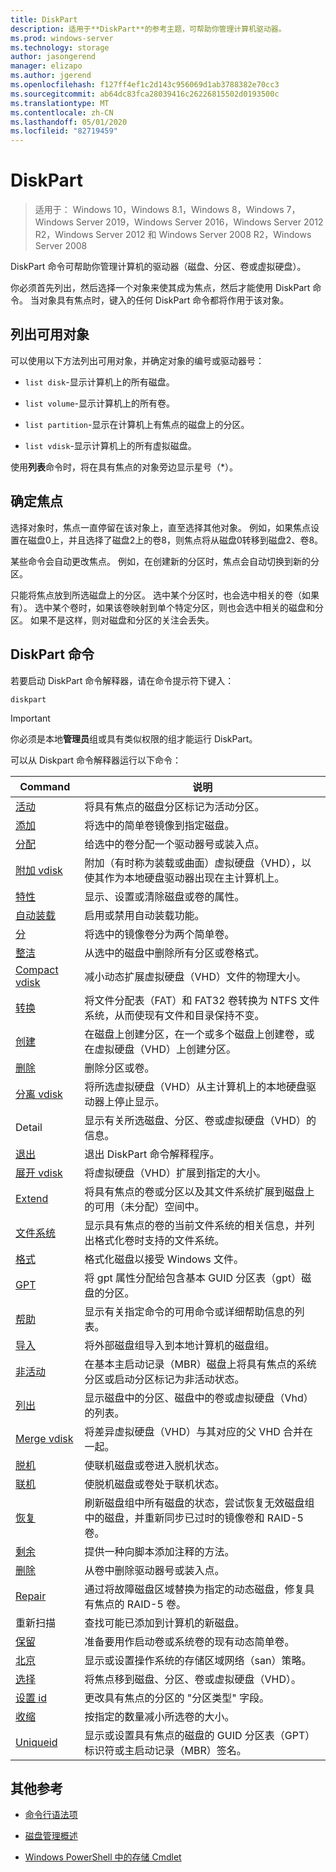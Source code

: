 ```yaml
---
title: DiskPart
description: 适用于**DiskPart**的参考主题，可帮助你管理计算机驱动器。
ms.prod: windows-server
ms.technology: storage
author: jasongerend
manager: elizapo
ms.author: jgerend
ms.openlocfilehash: f127ff4ef1c2d143c956069d1ab3788382e70cc3
ms.sourcegitcommit: ab64dc83fca28039416c26226815502d0193500c
ms.translationtype: MT
ms.contentlocale: zh-CN
ms.lasthandoff: 05/01/2020
ms.locfileid: "82719459"
---
```

# <a name="diskpart"></a>DiskPart

> 适用于： Windows 10，Windows 8.1，Windows 8，Windows 7，Windows Server 2019，Windows Server 2016，Windows Server 2012 R2，Windows Server 2012 和 Windows Server 2008 R2，Windows Server 2008

DiskPart 命令可帮助你管理计算机的驱动器（磁盘、分区、卷或虚拟硬盘）。

你必须首先列出，然后选择一个对象来使其成为焦点，然后才能使用 DiskPart 命令。 当对象具有焦点时，键入的任何 DiskPart 命令都将作用于该对象。

## <a name="list-available-objects"></a>列出可用对象

可以使用以下方法列出可用对象，并确定对象的编号或驱动器号：

- `list disk`-显示计算机上的所有磁盘。

- `list volume`-显示计算机上的所有卷。

- `list partition`-显示在计算机上有焦点的磁盘上的分区。

- `list vdisk`-显示计算机上的所有虚拟磁盘。

使用**列表**命令时，将在具有焦点的对象旁边显示星号（*）。

## <a name="determine-focus"></a>确定焦点

选择对象时，焦点一直停留在该对象上，直至选择其他对象。 例如，如果焦点设置在磁盘0上，并且选择了磁盘2上的卷8，则焦点将从磁盘0转移到磁盘2、卷8。

某些命令会自动更改焦点。 例如，在创建新的分区时，焦点会自动切换到新的分区。

只能将焦点放到所选磁盘上的分区。 选中某个分区时，也会选中相关的卷（如果有）。 选中某个卷时，如果该卷映射到单个特定分区，则也会选中相关的磁盘和分区。 如果不是这样，则对磁盘和分区的关注会丢失。

## <a name="diskpart-commands"></a>DiskPart 命令

若要启动 DiskPart 命令解释器，请在命令提示符下键入：

```
diskpart
```

> [!IMPORTANT]
> 你必须是本地**管理员**组或具有类似权限的组才能运行 DiskPart。

可以从 Diskpart 命令解释器运行以下命令：

| Command | 说明 |
| ------- | ----------- |
| [活动](active.md) | 将具有焦点的磁盘分区标记为活动分区。 |
| [添加](add.md) | 将选中的简单卷镜像到指定磁盘。 |
| [分配](assign.md) | 给选中的卷分配一个驱动器号或装入点。 |
| [附加 vdisk](attach-vdisk.md) | 附加（有时称为装载或曲面）虚拟硬盘（VHD），以使其作为本地硬盘驱动器出现在主计算机上。 |
| [特性](attributes.md) | 显示、设置或清除磁盘或卷的属性。 |
| [自动装载](automount.md) | 启用或禁用自动装载功能。 | 
| [分](break.md) | 将选中的镜像卷分为两个简单卷。 |
| [整洁](clean.md) | 从选中的磁盘中删除所有分区或卷格式。 |
| [Compact vdisk](compact-vdisk.md) | 减小动态扩展虚拟硬盘（VHD）文件的物理大小。 |
| [转换](convert.md) | 将文件分配表（FAT）和 FAT32 卷转换为 NTFS 文件系统，从而使现有文件和目录保持不变。 |
| [创建](create.md) | 在磁盘上创建分区，在一个或多个磁盘上创建卷，或在虚拟硬盘（VHD）上创建分区。 |
| [删除](delete.md) | 删除分区或卷。 |
| [分离 vdisk](detach-vdisk.md) | 将所选虚拟硬盘（VHD）从主计算机上的本地硬盘驱动器上停止显示。 |
| Detail[](detail.md) | 显示有关所选磁盘、分区、卷或虚拟硬盘（VHD）的信息。 |
| [退出](exit.md) | 退出 DiskPart 命令解释程序。 |
| [展开 vdisk](expand-vdisk.md) | 将虚拟硬盘（VHD）扩展到指定的大小。 |
| [Extend](extend.md) | 将具有焦点的卷或分区以及其文件系统扩展到磁盘上的可用（未分配）空间中。 |
| [文件系统](filesystems.md) | 显示具有焦点的卷的当前文件系统的相关信息，并列出格式化卷时支持的文件系统。 |
| [格式](format.md) | 格式化磁盘以接受 Windows 文件。 |
| [GPT](gpt.md) | 将 gpt 属性分配给包含基本 GUID 分区表（gpt）磁盘的分区。 |
| [帮助](help.md) | 显示有关指定命令的可用命令或详细帮助信息的列表。 |
| [导入](import.md) | 将外部磁盘组导入到本地计算机的磁盘组。 |
| [非活动](inactive.md) | 在基本主启动记录（MBR）磁盘上将具有焦点的系统分区或启动分区标记为非活动状态。 |
| [列出](list.md) | 显示磁盘中的分区、磁盘中的卷或虚拟硬盘（Vhd）的列表。 |
| [Merge vdisk](merge-vdisk.md) | 将差异虚拟硬盘（VHD）与其对应的父 VHD 合并在一起。 |
| [脱机](offline.md) | 使联机磁盘或卷进入脱机状态。 |
| [联机](online.md) | 使脱机磁盘或卷处于联机状态。 |
| [恢复](recover.md) | 刷新磁盘组中所有磁盘的状态，尝试恢复无效磁盘组中的磁盘，并重新同步已过时的镜像卷和 RAID-5 卷。 |
| [剩余](rem.md) | 提供一种向脚本添加注释的方法。 |
| [删除](remove.md) | 从卷中删除驱动器号或装入点。 |
| [Repair](repair.md) | 通过将故障磁盘区域替换为指定的动态磁盘，修复具有焦点的 RAID-5 卷。 |
| 重新扫描[](rescan.md) | 查找可能已添加到计算机的新磁盘。 |
| [保留](retain.md) | 准备要用作启动卷或系统卷的现有动态简单卷。 |
| [北京](san.md) | 显示或设置操作系统的存储区域网络（san）策略。 |
| [选择](select.md) | 将焦点移到磁盘、分区、卷或虚拟硬盘（VHD）。 |
| [设置 id](set-id.md) | 更改具有焦点的分区的 "分区类型" 字段。 |
| [收缩](shrink.md) | 按指定的数量减小所选卷的大小。 |
| [Uniqueid](uniqueid.md) | 显示或设置具有焦点的磁盘的 GUID 分区表（GPT）标识符或主启动记录（MBR）签名。 |

## <a name="additional-references"></a>其他参考

- [命令行语法项](command-line-syntax-key.md)

- [磁盘管理概述](https://docs.microsoft.com/windows-server/storage/disk-management/overview-of-disk-management)

- [Windows PowerShell 中的存储 Cmdlet](https://docs.microsoft.com/powershell/module/storage/)
